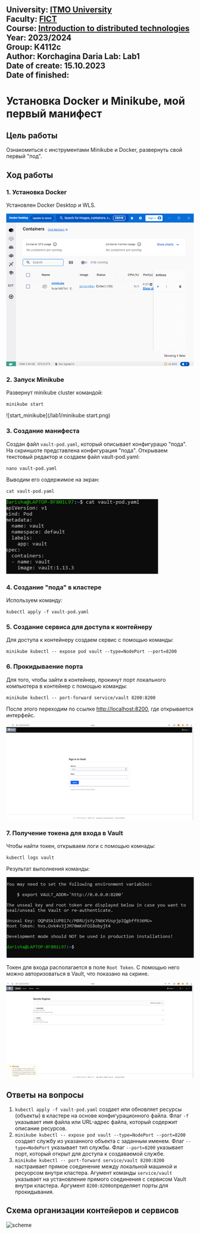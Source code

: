 University: [ITMO University](https://itmo.ru/ru/)  
Faculty: [FICT](https://fict.itmo.ru)  
Course: [Introduction to distributed technologies](https://github.com/itmo-ict-faculty/introduction-to-distributed-technologies)  
Year: 2023/2024  
Group: K4112c  
Author: Korchagina Daria 
Lab: Lab1  
Date of create: 15.10.2023  
Date of finished:
---
# Установка Docker и Minikube, мой первый манифест
## Цель работы
Ознакомиться с инструментами Minikube и Docker, развернуть свой первый "под".
## Ход работы
### 1. Установка Docker
Установлен Docker Desktop и WLS.

![docker](/lab1/Docker.png)

### 2. Запуск Minikube
Развернут minikube cluster командой: 
```
minikube start
```
![start_minikube](/lab1/minikube start.png)

### 3. Создание манифеста
Создан файл `vault-pod.yaml`, который описывает конфигурацю "пода". На скриншоте представлена конфигурация "пода".
Открываем текстовый редактор и создаем файл vault-pod.yaml:
```
nano vault-pod.yaml
```
Выводим его содержимое на экран:
```
cat vault-pod.yaml
```
![vault-pod](/lab1/cat.png)

### 4. Создание "пода" в кластере
Используем команду:
```
kubectl apply -f vault-pod.yaml
```
### 5. Cоздание сервиса для доступа к контейнеру
Для доступа к контейнеру создаем сервис с помощью команды:
```
minikube kubectl -- expose pod vault --type=NodePort --port=8200
```
### 6. Прокидываение порта
Для того, чтобы зайти в контейнер, прокинут порт локального компьютера в контейнер с помощью команды:
```
minikube kubectl -- port-forward service/vault 8200:8200
```
После этого переходим по ссылке [http://localhost:8200](http://localhost:8200), где открывается интерфейс.

![vault](/lab1/vault.png)

### 7. Получение токена для входа в Vault
Чтобы найти токен, открываем логи с помощью комнады:
```
kubectl logs vault
```
Результат выполнения команды:

![token](/lab1/Token.png)

Токен для входа располагается в поле `Root Token`. С помощью него можно авторизоваться в Vault, что показано на скрине.

![log_vault](/lab1/Login.png)

## Ответы на вопросы

1. `kubectl apply -f vault-pod.yaml` создает или обновляет ресурсы (объекты) в кластере на основе конфигурационного файла. Флаг `-f` указывает имя файла или URL-адрес файла, который содержит описание ресурсов.
2. `minikube kubectl -- expose pod vault --type=NodePort --port=8200` создает службу из указанного объекта с заданным именем. Флаг `--type=NodePort` указывает тип службы. Флаг `--port=8200` указывает порт, который открыт для доступа к создаваемой службе.
3. `minikube kubectl -- port-forward service/vault 8200:8200` настраивает прямое соединение между локальной машиной и ресуорсом внутри кластера. Агумент команды `service/vault` указывает на установление прямого соединения с сервисом Vault внутри кластера. Аргумент `8200:8200`определяет порты для прокидывания.

## Схема организации контейеров и сервисов

![scheme](/lab1/screenshots/scheme.jpg)
